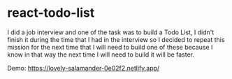 # react-todo-list

I did a job interview and one of the task was to build a Todo List, I didn't finish it during the time that I had in the interview so I decided to repeat this mission for the next time that I will need to build one of these because I know in that way the next time I will need to build it will be faster.

Demo: https://lovely-salamander-0e02f2.netlify.app/
